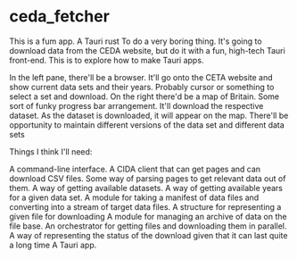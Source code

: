 # ceda_fetcher

This is a fum app. A Tauri rust To do a very boring thing. It's going to download data from the CEDA website, but do it with a fun, high-tech Tauri front-end. This is to explore how to make Tauri apps.

In the left pane, there'll be a browser. It'll go onto the CETA website and show current data sets and their years. Probably cursor or something to select a set and download. On the right there'd be a map of Britain. Some sort of funky progress bar arrangement. It'll download the respective dataset. As the dataset is downloaded, it will appear on the map. There'll be opportunity to maintain different versions of the data set and different data sets

Things I think I'll need:

A command-line interface.
A CIDA client that can get pages and can download CSV files.
Some way of parsing pages to get relevant data out of them.
A way of getting available datasets.
A way of getting available years for a given data set.
A module for taking a manifest of data files and converting into a stream of target data files.
A structure for representing a given file for downloading
A module for managing an archive of data on the file base.
An orchestrator for getting files and downloading them in parallel.
A way of representing the status of the download given that it can last quite a long time
A Tauri app.
